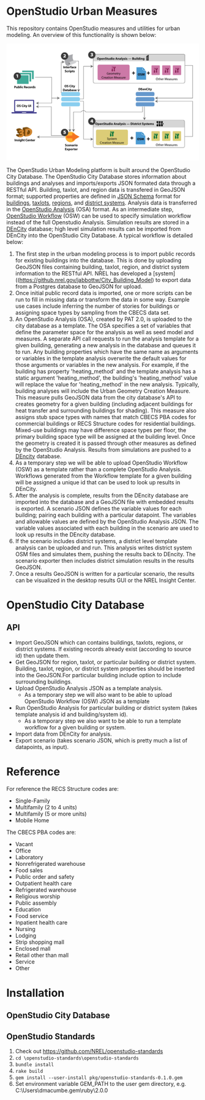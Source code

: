 # OpenStudio Urban Measures

This repository contains OpenStudio measures and utilities for urban modeling. An overview of this functionality is shown below:

<img src="./overview.jpg" alt="Overview" width="600">

The OpenStudio Urban Modeling platform is built around the OpenStudio City Database.  The OpenStudio City Database stores information about buildings and analyses and imports/exports JSON formated data through a RESTful API.  Building, taxlot, and region data is transfered in GeoJSON format; supported properties are defined in [JSON Schema](http://json-schema.org/) format for [buildings](./building_properties.json), [taxlots](./taxlot_properties.json), [regions](./taxlot_properties.json), and [district systems](./district_system_properties.json).  Analysis data is transferred in the [OpenStudio Analysis](https://github.com/NREL/OpenStudio-analysis-gem) (OSA) format.  As an intermediate step, [OpenStudio Workflow](https://github.com/NREL/OpenStudio-workflow-gem/blob/develop/spec/schema/osw.json) (OSW) can be used to specify simulation workflow instead of the full Openstudio Analysis.  Simulation results are stored in a [DEnCity](http://dencity.org/) database; high level simulation results can be imported from DEnCity into the OpenStudio City Database.  A typical workflow is detailed below:

1. The first step in the urban modeling process is to import public records for existing buildings into the database.  This is done by uploading GeoJSON files containing building, taxlot, region, and district system information to the RESTful API.  NREL has developed a [system]((https://github.nrel.gov/jabbottw/City_Building_Model) to export data from a Postgres database to GeoJSON for upload.
2. Once initial public record data is imported, one or more scripts can be run to fill in missing data or transform the data in some way.  Example use cases include inferring the number of stories for buildings or assigning space types by sampling from the CBECS data set.
3. An OpenStudio Analysis (OSA), created by PAT 2.0, is uploaded to the city database as a template.  The OSA specifies a set of variables that define the parameter space for the analysis as well as seed model and measures.  A separate API call requests to run the analysis template for a given building, generating a new analysis in the database and queues it to run.  Any building properties which have the same name as arguments or variables in the template analysis overwrite the default values for those arguments or variables in the new analysis.  For example, if the building has property 'heating_method' and the template analysis has a static argument 'heating_method', the building's 'heating_method' value will replace the value for 'heating_method' in the new analysis.  Typically, building analyses will include the Urban Geometry Creation Measure.  This measure pulls GeoJSON data from the city database's API to creates geometry for a given building (including adjacent buildings for heat transfer and surrounding buildings for shading).   This measure also assigns stub space types with names that match CBECS PBA codes for commercial buildings or RECS Structure codes for residential buildings.  Mixed-use buildings may have difference space types per floor, the primary building space type will be assigned at the building level.  Once the geometry is created it is passed through other measures as defined by the OpenStudio Analysis.  Results from simulations are pushed to a [DEncity](https://dencity.org) database.
  1. As a temporary step we will be able to upload OpenStudio Workflow (OSW) as a template rather than a complete OpenStudio Analysis.  Workflows generated from the Workflow template for a given building will be assigned a unique id that can be used to look up results in DEnCity.
4.  After the analysis is complete, results from the DEncity database are imported into the database and a GeoJSON file with embedded results is exported.  A scenario JSON defines the variable values for each building; pairing each building with a particular datapoint.  The variables and allowable values are defined by the OpenStudio Analysis JSON.  The variable values associated with each building in the scenario are used to look up results in the DEncity database.
5. If the scenario includes district systems, a district level template analysis can be uploaded and run.  This analysis writes district system OSM files and simulates them, pushing the results back to DEncity.  The scenario exporter then includes district simulation results in the results GeoJSON.
6. Once a results GeoJSON is written for a particular scenario, the results can be visualized in the desktop results GUI or the NREL Insight Center.  

# OpenStudio City Database

## API

* Import GeoJSON which can contains buildings, taxlots, regions, or district systems.  If existing records already exist (according to source id) then update them.
* Get GeoJSON for region, taxlot, or particular building or district system.  Building, taxlot, region, or district system properties should be inserted into the GeoJSON.For particular building include option to include surrounding buildings.  
* Upload OpenStudio Analysis JSON as a template analysis.
  *  As a temporary step we will also want to be able to upload OpenStudio Workflow (OSW) JSON as a template
* Run OpenStudio Analysis for particular building or district system (takes template analysis id and building/system id).
  *  As a temporary step we also want to be able to run a template workflow for a given building or system.
* Import data from DEnCity for analysis.
* Export scenario (takes scenario JSON, which is pretty much a list of datapoints, as input).

# Reference

For reference the RECS Structure codes are:

* Single-Family
* Multifamily (2 to 4 units)
* Multifamily (5 or more units)
* Mobile Home

The CBECS PBA codes are:

* Vacant
* Office
* Laboratory
* Nonrefrigerated warehouse
* Food sales
* Public order and safety
* Outpatient health care
* Refrigerated warehouse
* Religious worship
* Public assembly
* Education
* Food service
* Inpatient health care
* Nursing
* Lodging
* Strip shopping mall
* Enclosed mall
* Retail other than mall
* Service
* Other

# Installation

## OpenStudio City Database

## OpenStudio Standards

1. Check out https://github.com/NREL/openstudio-standards
2. `cd \openstudio-standards\openstudio-standards`
3. `bundle install`
4. `rake build`
5. `gem install --user-install pkg/openstudio-standards-0.1.0.gem`
6. Set environment variable GEM_PATH to the user gem directory, e.g. C:\Users\dmacumbe\.gem\ruby\2.0.0
